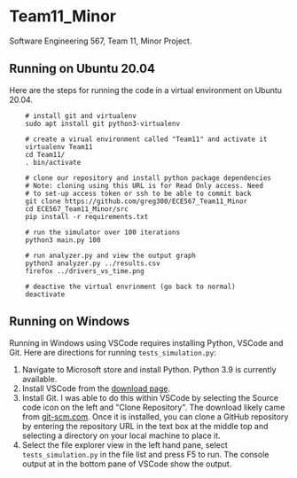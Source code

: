 # Team11_Minor
Software Engineering 567, Team 11, Minor Project.

## Running on Ubuntu 20.04

Here are the steps for running the code in a virtual environment on
Ubuntu 20.04.

```
    # install git and virtualenv
    sudo apt install git python3-virtualenv

    # create a virual environment called "Team11" and activate it
    virtualenv Team11
    cd Team11/
    . bin/activate

    # clone our repository and install python package dependencies
    # Note: cloning using this URL is for Read Only access. Need
    # to set-up access token or ssh to be able to commit back
    git clone https://github.com/greg300/ECE567_Team11_Minor
    cd ECE567_Team11_Minor/src
    pip install -r requirements.txt

    # run the simulator over 100 iterations
    python3 main.py 100

    # run analyzer.py and view the output graph
    python3 analyzer.py ../results.csv
    firefox ../drivers_vs_time.png

    # deactive the virtual envrinment (go back to normal)
    deactivate
```


## Running on Windows

Running in Windows using VSCode requires installing Python, VSCode and
Git. Here are directions for running `tests_simulation.py`:

1. Navigate to Microsoft store and install Python. Python 3.9 is
   currently available.
2. Install VSCode from the [download page](https://code.visualstudio.com/Download).
3. Install Git. I was able to do this within VSCode by selecting the
   Source code icon on the left and "Clone Repository". The download
   likely came from [git-scm.com](https://git-scm.com/download/win). Once it is
   installed, you can clone a GitHub repository by entering the
   repository URL in the text box at the middle top and selecting a
   directory on your local machine to place it.
4. Select the file explorer view in the left hand pane, select
   `tests_simulation.py` in the file list and press F5 to run. The
   console output at in the bottom pane of VSCode show the output.
